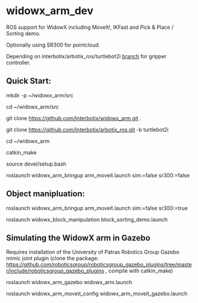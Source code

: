 # widowx_arm_dev

ROS support for WidowX including MoveIt!, IKFast and Pick & Place / Sorting demo.

Optionally using SR300 for pointcloud.

Depending on interbotix/arbotix_ros/turtlebot2i [branch](https://github.com/Interbotix/arbotix_ros/tree/turtlebot2i) for gripper controller.

## Quick Start:

mkdir -p ~/widowx_arm/src

cd ~/widowx_arm/src

git clone https://github.com/Interbotix/widowx_arm.git .

git clone https://github.com/Interbotix/arbotix_ros.git -b turtlebot2i

cd ~/widowx_arm

catkin_make

source devel/setup.bash

roslaunch widowx_arm_bringup arm_moveit.launch sim:=false sr300:=false

## Object manipluation:

roslaunch widowx_arm_bringup arm_moveit.launch sim:=false sr300:=true

roslaunch widowx_block_manipulation block_sorting_demo.launch

## Simulating the WidowX arm in Gazebo

Requires installation of the University of Patras Robotics Group Gazebo mimic joint plugin (clone the package: https://github.com/roboticsgroup/roboticsgroup_gazebo_plugins/tree/master/include/roboticsgroup_gazebo_plugins , compile with catkin_make)

roslaunch widowx_arm_gazebo widowx_arm.launch

roslaunch widowx_arm_moveit_config widowx_arm_moveit_gazebo.launch
